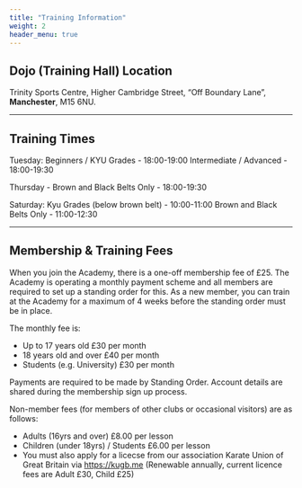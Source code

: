 ```yaml
---
title: "Training Information"
weight: 2
header_menu: true
---
```


## Dojo (Training Hall) Location

Trinity Sports Centre, Higher Cambridge Street, “Off Boundary Lane”,  **Manchester**,  M15 6NU.

---

## Training Times

Tuesday:
Beginners / KYU Grades - 18:00-19:00
Intermediate / Advanced - 18:00-19:30

Thursday - Brown and Black Belts Only - 18:00-19:30

Saturday:
Kyu Grades (below brown belt) - 10:00-11:00
Brown and Black Belts Only - 11:00-12:30

---

## Membership & Training Fees

When you join the Academy, there is a one-off membership fee of £25. The Academy is operating a monthly payment scheme and all members are required to set up a standing order for this. As a new member, you can train at the Academy for a maximum of 4 weeks before the standing order must be in place.

The monthly fee is:
* Up to 17 years old £30 per month
* 18 years old and over £40 per month
* Students (e.g. University) £30 per month

Payments are required to be made by Standing Order. Account details are shared during the membership sign up process.

Non-member fees (for members of other clubs or occasional visitors) are as follows:
* Adults (16yrs and over) £8.00 per lesson
* Children (under 18yrs) / Students £6.00 per lesson
* You must also apply for a licecse from our association Karate Union of Great Britain via https://kugb.me (Renewable annually, current licence fees are Adult £30, Child £25)



